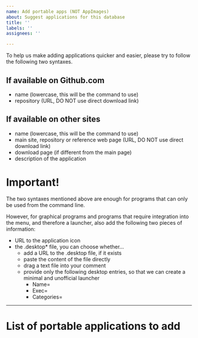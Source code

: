 ```yaml
---
name: Add portable apps (NOT AppImages)
about: Suggest applications for this database
title: ''
labels: ''
assignees: ''

---
```


To help us make adding applications quicker and easier, please try to follow the following two syntaxes.

## If available on Github.com
- name (lowercase, this will be the command to use)
- repository (URL, DO NOT use direct download link)

## If available on other sites
- name (lowercase, this will be the command to use)
- main site, repository or reference web page (URL, DO NOT use direct download link)
- download page (if different from the main page)
- description of the application

# Important!
The two syntaxes mentioned above are enough for programs that can only be used from the command line.

However, for graphical programs and programs that require integration into the menu, and therefore a launcher, also add the following two pieces of information:
- URL to the application icon
- the .desktop* file, you can choose whether...
  - add a URL to the .desktop file, if it exists
  - paste the content of the file directly
  - drag a text file into your comment
  - provide only the following desktop entries, so that we can create a minimal and unofficial launcher
    - Name=
    - Exec=
    - Categories=

--------------------------------------------------

# List of portable applications to add
